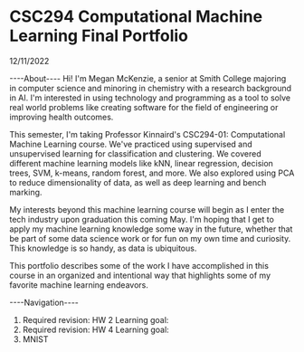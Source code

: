 # CSC294 Computational Machine Learning Final Portfolio
12/11/2022

----About----
Hi! I'm Megan McKenzie, a senior at Smith College majoring in computer science and minoring in chemistry with a research background in AI. I'm interested in using technology and programming as a tool to solve real world problems like creating software for the field of engineering or improving health outcomes.

This semester, I'm taking Professor Kinnaird's CSC294-01: Computational Machine Learning course. We've practiced using supervised and unsupervised learning for classification and clustering. We covered different machine learning models like kNN, linear regression, decision trees, SVM, k-means, random forest, and more. We also explored using PCA to reduce dimensionality of data, as well as deep learning and bench marking. 

My interests beyond this machine learning course will begin as I enter the tech industry upon graduation this coming May. I'm hoping that I get to apply my machine learning knowledge some way in the future, whether that be part of some data science work or for fun on my own time and curiosity. This knowledge  is so handy, as data is ubiquitous.


This portfolio describes some of the work I have accomplished in this course in an organized and intentional way that highlights some of my favorite machine learning endeavors.

----Navigation----
1. Required revision: HW 2
  Learning goal:
2. Required revision: HW 4
  Learning goal:
3. MNIST
